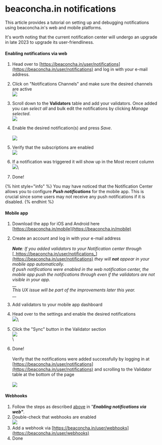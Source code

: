 # beaconcha.in notifications

This article provides a tutorial on setting up and debugging notifications using beaconcha.in's web and mobile platforms.&#x20;

It's worth noting that the current notification center will undergo an upgrade in late 2023 to upgrade its user-friendliness.

#### Enabling notifications via web

1. Head over to [https://beaconcha.in/user/notifications](https://beaconcha.in/user/notifications) and log in with your e-mail address.
2. Click on "Notifications Channels" and make sure the desired channels are active\
   ![](<../.gitbook/assets/image (22).png>)
3. Scroll down to the **Validators** table and add your validators. Once added you can _select all_ and bulk edit the notifications by clicking _Manage selected_.\
   ![](<../.gitbook/assets/image (14).png>)
4. Enable the desired notification(s) and press _Save_.\
   \
   ![](<../.gitbook/assets/image (24).png>)
5. Verify that the subscriptions are enabled\
   ![](<../.gitbook/assets/image (23) (1).png>)
6. If a notification was triggered it will show up in the Most recent column\
   ![](<../.gitbook/assets/image (13).png>)\

7. Done!

{% hint style="info" %}
You may have noticed that the Notification Center allows you to configure _**Push notifications**_ for the mobile app. This is crucial since some users may not receive any push notifications if it is disabled.
{% endhint %}



#### Mobile app

1. Download the app for iOS and Android here [https://beaconcha.in/mobile](https://beaconcha.in/mobile)
2. Create an account and log in with your e-mail address\
   \
   _**Note**: If you added validators to your Notification center through_ [_https://beaconcha.in/user/notifications_](https://beaconcha.in/user/notifications) _they will **not** appear in your mobile app automatically._\
   _If push notifications were enabled in the web notification center, the mobile app push the notifications through even if the validators are not visible in your app._\
   __\
   _This UX issue will be part of the improvements later this year._\
   __
3. Add validators to your mobile app dashboard&#x20;
4. Head over to the settings and enable the desired notifications\
   ![](<../.gitbook/assets/image (30).png>)\

5. Click the "Sync" button in the Validator section\
   &#x20; ![](<../.gitbook/assets/image (25).png>)\
   \

6. Done!\
   \
   Verify that the notifications were added successfully by logging in at [https://beaconcha.in/user/notifications](https://beaconcha.in/user/notifications) and scrolling to the Validator table at the bottom of the page\
   \
   ![](<../.gitbook/assets/image (23).png>)



#### Webhooks

1. Follow the steps as described [above](https://kb.beaconcha.in/beaconcha.in-explorer/beaconcha.in-notifications#enabling-notifications-via-web) in "_**Enabling notifications via web"**_.
2. Double-check that webhooks are enabled\
   ![](<../.gitbook/assets/image (11).png>)
3. Add a webhook via [https://beaconcha.in/user/webhooks](https://beaconcha.in/user/webhooks)
4. Done

